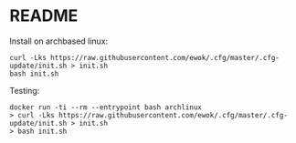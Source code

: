 # README

Install on archbased linux:

    curl -Lks https://raw.githubusercontent.com/ewok/.cfg/master/.cfg-update/init.sh > init.sh
    bash init.sh

Testing:

    docker run -ti --rm --entrypoint bash archlinux
    > curl -Lks https://raw.githubusercontent.com/ewok/.cfg/master/.cfg-update/init.sh > init.sh
    > bash init.sh
